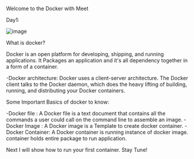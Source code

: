 Welcome to the Docker with Meet

Day1:

![image](https://user-images.githubusercontent.com/32546363/211473399-835644f4-e91f-422f-bccd-90608dcb9cbc.png)



What is docker?

Docker is an open platform for developing, shipping, and running applications. It Packages an application and it's all dependency together in a form of a container. 

-Docker architecture: Docker uses a client-server architecture. The Docker client talks to the Docker daemon, which does the heavy lifting of building, running, and distributing your Docker containers.

Some Important Basics of docker to know:

-Docker file : A Docker file is a text document that contains all the commands a user could call on the command line to assemble an image.
-Docker Image : A Docker image is a Template to create docker container.
-Docker Container: A Docker container is running instance of docker image. container holds entire package to run application.

Next I will show how to run your first container. Stay Tune!
